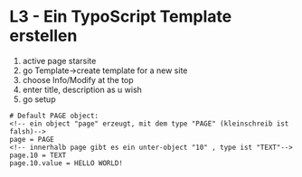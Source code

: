 # L3 - Ein TypoScript Template erstellen

1. active page starsite
2. go Template->create template for a new site
3. choose Info/Modify at the top
4. enter title, description as u wish
5. go setup

```typoScript
# Default PAGE object:
<!-- ein object "page" erzeugt, mit dem type "PAGE" (kleinschreib ist falsh)-->
page = PAGE
<!-- innerhalb page gibt es ein unter-object "10" , type ist "TEXT"-->
page.10 = TEXT
page.10.value = HELLO WORLD!
```
